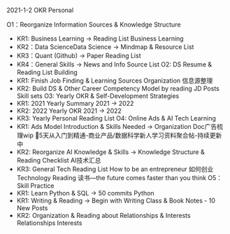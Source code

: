 
2021-1-2 OKR Personal 

O1：Reorganize Information Sources & Knowledge Structure
- KR1: Business Learning -> Reading List Business Learning
- KR2：Data ScienceData Science -> Mindmap & Resource List
- KR3：Quant (Github) -> Paper Reading List
- KR4：General Skills -> News and Info Source List
O2: DS Resume & Reading List Building
- KR1: Finish Job Finding & Learning Sources Organization 信息源整理 
- KR2: Build DS & Other Career Competency Model by reading JD Posts Skill sets 
O3: Yearly OKR & Self-Development Strategies
- KR1: 2021 Yearly Summary 2021 -> 2022  
- KR2: 2022 Yearly OKR 2021 -> 2022 
- KR3:  Yearly Personal Reading List
O4: Online Ads & AI Tech Learning
- KR1: Ads Model Introduction & Skills Needed -> Organization Doc广告梳理wip 📆5天从入门到精通-商业产品/数据科学新人学习资料聚合帖-持续更新中 
- KR2: Reorganize AI Knowledge & Skills -> Knowledge Structure & Reading Checklist AI技术汇总 
- KR3: General Tech Reading List How to be an entrepreneur 如何创业 Technology Reading 读书—the future comes faster than you think 
O5：Skill Practice
- KR1: Learn Python & SQL -> 50 commits  Python 
- KR1: Writing & Reading -> Begin with Writing Class & Book Notes - 10 New Posts
- KR2: Organization & Reading about Relationships & Interests Relationships Interests 